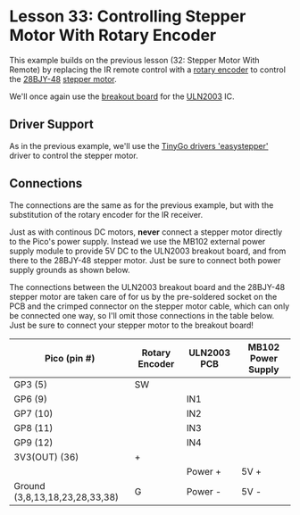 # Lesson 33: Controlling Stepper Motor With Rotary Encoder #

This example builds on the previous lesson (32: Stepper Motor With Remote) by replacing the
IR remote control with a
[rotary encoder](https://en.wikipedia.org/wiki/Rotary_encoder) to control the
[28BJY-48](https://components101.com/motors/28byj-48-stepper-motor)
[stepper motor](https://en.wikipedia.org/wiki/Stepper_motor).

We'll once again use the [breakout board](https://www.electronicoscaldas.com/datasheet/ULN2003A-PCB.pdf)
for the [ULN2003](https://www.ti.com/lit/ds/symlink/uln2003a.pdf) IC.

## Driver Support ##

As in the previous example, we'll use the [TinyGo drivers 'easystepper'](https://github.com/tinygo-org/drivers) driver to control the stepper motor.

## Connections ##

The connections are the same as for the previous example, but with the substitution of the rotary encoder
for the IR receiver.

Just as with continous DC motors, **never** connect a stepper motor directly to the Pico's power
supply. Instead we use the MB102 external power supply module to provide 5V DC to the ULN2003
breakout board, and from there to the 28BJY-48 stepper motor. Just be sure to connect both power
supply grounds as shown below.

The connections between the ULN2003 breakout board and the 28BJY-48 stepper motor are taken
care of for us by the pre-soldered socket on the PCB and the crimped connector on the stepper
motor cable, which can only be connected one way, so I'll omit those connections in the table below.
Just be sure to connect your stepper motor to the breakout board!

| Pico (pin #) | Rotary Encoder | ULN2003 PCB | MB102 Power Supply |
|-|-|-|-|
| GP3 (5) | SW | | |
| GP6 (9) | | IN1 | |
| GP7 (10) | | IN2 | |
| GP8 (11) | | IN3 | |
| GP9 (12) | | IN4 | |
| 3V3(OUT) (36) | + | | |
| | | Power + | 5V + |
| Ground (3,8,13,18,23,28,33,38) | G | Power - | 5V - |
